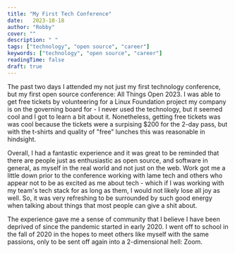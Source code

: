 ```yaml
---
title: "My First Tech Conference"
date:   2023-10-18
author: "Robby"
cover: ""
description: " "
tags: ["technology", "open source", "career"]
keywords: ["technology", "open source", "career"]
readingTime: false
draft: true
---
```


The past two days I attended my not just my first technology conference, but my first open source conference: All Things Open 2023. I was able to get free tickets by volunteering for a Linux Foundation project my company is on the governing board for - I never used the technology, but it seemed cool and I got to learn a bit about it. Nonetheless, getting free tickets was was cool because the tickets were a surpising $200 for the 2-day pass, but with the t-shirts and quality of "free" lunches this was reasonable in hindsight.

Overall, I had a fantastic experience and it was great to be reminded that there are people just as enthusiastic as open source, and software in general, as myself in the real world and not just on the web. Work got me a little down prior to the conference working with lame tech and others who appear not to be as excited as me about tech - which if I was working with my team's tech stack for as long as them, I would not likely lose all joy as well. So, it was very refreshing to be surrounded by such good energy when talking about things that most people can give a shit about.

The experience gave me a sense of community that I believe I have been deprived of since the pandemic started in early 2020. I went off to school in the fall of 2020 in the hopes to meet others like myself with the same passions, only to be sent off again into a 2-dimensional hell: Zoom. 














